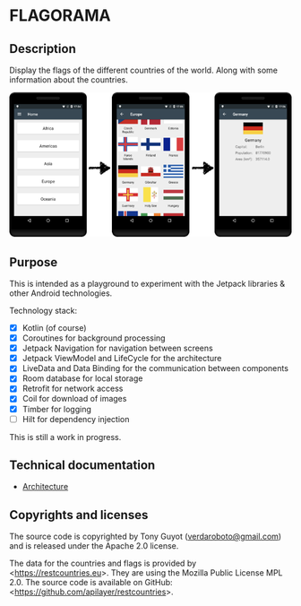 # FLAGORAMA

## Description

Display the flags of the different countries of the world. Along with some information about the
countries.

![screens](./doc/images/screens.png "Main workflow")

## Purpose

This is intended as a playground to experiment with the Jetpack libraries & other Android 
technologies.

Technology stack:

- [x] Kotlin (of course)
- [x] Coroutines for background processing
- [x] Jetpack Navigation for navigation between screens
- [x] Jetpack ViewModel and LifeCycle for the architecture
- [x] LiveData and Data Binding for the communication between components
- [x] Room database for local storage
- [x] Retrofit for network access
- [x] Coil for download of images
- [x] Timber for logging
- [ ] Hilt for dependency injection

This is still a work in progress.

## Technical documentation

* [Architecture](./doc/architecture.md)

## Copyrights and licenses

The source code is copyrighted by Tony Guyot (verdaroboto@gmail.com) and is released under the 
Apache 2.0 license.

The data for the countries and flags is provided by <<https://restcountries.eu>>. They are using the
Mozilla Public License MPL 2.0. The source code is available on GitHub: 
<<https://github.com/apilayer/restcountries>>.

 
